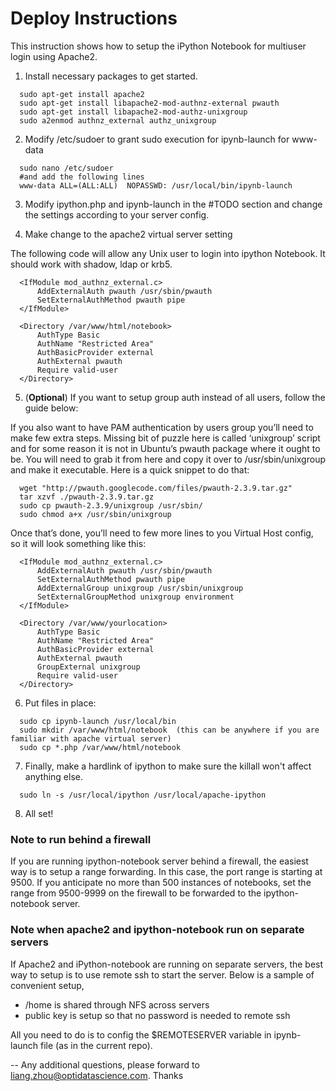 # Deploy Instructions

This instruction shows how to setup the iPython Notebook for multiuser login using Apache2. 

1. Install necessary packages to get started. 

  ```
    sudo apt-get install apache2
    sudo apt-get install libapache2-mod-authnz-external pwauth
    sudo apt-get install libapache2-mod-authz-unixgroup
    sudo a2enmod authnz_external authz_unixgroup
  ```

2. Modify /etc/sudoer to grant sudo execution for ipynb-launch for www-data

  ```
    sudo nano /etc/sudoer
    #and add the following lines
    www-data ALL=(ALL:ALL)  NOPASSWD: /usr/local/bin/ipynb-launch
  ```

3. Modify ipython.php and ipynb-launch in the #TODO section and change the settings according to your server config.


4. Make change to the apache2 virtual server setting 

  The following code will allow any Unix user to login into ipython Notebook. It should work with shadow, ldap or krb5.

  ```
    <IfModule mod_authnz_external.c>
        AddExternalAuth pwauth /usr/sbin/pwauth
        SetExternalAuthMethod pwauth pipe
    </IfModule>

    <Directory /var/www/html/notebook>
        AuthType Basic
        AuthName "Restricted Area"
        AuthBasicProvider external
        AuthExternal pwauth
        Require valid-user
    </Directory>
  ```

5. (**Optional**) If you want to setup group auth instead of all users, follow the guide below:

  If you also want to have PAM authentication by users group you’ll need to make few extra steps. 
  Missing bit of puzzle here is called ‘unixgroup’ script and for some reason it is not in Ubuntu’s pwauth package where it ought to be. 
  You will need to grab it from here and copy it over to /usr/sbin/unixgroup and make it executable. Here is a quick snippet to do that:

  ```
    wget "http://pwauth.googlecode.com/files/pwauth-2.3.9.tar.gz"
    tar xzvf ./pwauth-2.3.9.tar.gz
    sudo cp pwauth-2.3.9/unixgroup /usr/sbin/
    sudo chmod a+x /usr/sbin/unixgroup
  ```
  Once that’s done, you’ll need to few more lines to you Virtual Host config, so it will look something like this:

  ```
    <IfModule mod_authnz_external.c>
        AddExternalAuth pwauth /usr/sbin/pwauth
        SetExternalAuthMethod pwauth pipe
        AddExternalGroup unixgroup /usr/sbin/unixgroup
        SetExternalGroupMethod unixgroup environment
    </IfModule>
    
    <Directory /var/www/yourlocation>
        AuthType Basic
        AuthName "Restricted Area"
        AuthBasicProvider external
        AuthExternal pwauth
        GroupExternal unixgroup
        Require valid-user
    </Directory>
  ```

6. Put files in place:

  ```
    sudo cp ipynb-launch /usr/local/bin
    sudo mkdir /var/www/html/notebook  (this can be anywhere if you are familiar with apache virtual server)
    sudo cp *.php /var/www/html/notebook
  ```

7. Finally, make a hardlink of ipython to make sure the killall won't affect anything else. 

  ```
    sudo ln -s /usr/local/ipython /usr/local/apache-ipython
  ```    

8. All set!

### Note to run behind a firewall

If you are running ipython-notebook server behind a firewall, the easiest way is to setup a range forwarding. In this case, 
the port range is starting at 9500. If you anticipate no more than 500 instances of notebooks, set the range from 9500-9999 on the firewall to be 
forwarded to the ipython-notebook server. 

### Note when apache2 and ipython-notebook run on separate servers

If Apache2 and iPython-notebook are running on separate servers, the best way to setup is to use remote ssh to start the server. Below is a sample of convenient setup, 

* /home is shared through NFS across servers
* public key is setup so that no password is needed to remote ssh

All you need to do is to config the $REMOTESERVER variable in ipynb-launch file (as in the current repo).

-- 
Any additional questions, please forward to liang.zhou@optidatascience.com. Thanks
